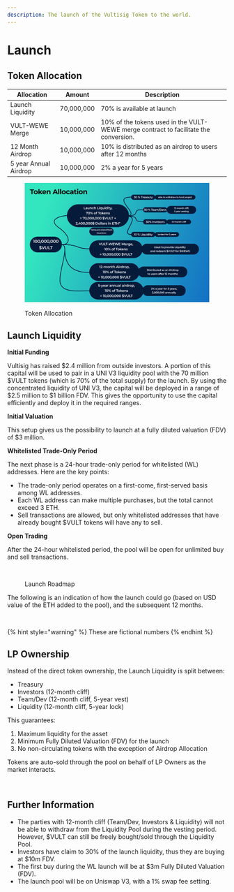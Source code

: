 ```yaml
---
description: The launch of the Vultisig Token to the world.
---
```


# Launch

## Token Allocation

| Allocation            | Amount     | Description                                                                          |
| --------------------- | ---------- | ------------------------------------------------------------------------------------ |
| Launch Liquidity      | 70,000,000 | 70% is available at launch                                                           |
| VULT-WEWE Merge       | 10,000,000 | 10% of the tokens used in the VULT-WEWE merge contract to facilitate the conversion. |
| 12 Month Airdrop      | 10,000,000 | 10% is distributed as an airdrop to users after 12 months                            |
| 5 year Annual Airdrop | 10,000,000 | 2% a year for 5 years                                                                |

<figure><img src="../.gitbook/assets/Token Allocation (1).png" alt=""><figcaption><p>Token Allocation</p></figcaption></figure>

## Launch Liquidity

**Initial Funding**

Vultisig has raised $2.4 million from outside investors. A portion of this capital will be used to pair in a UNI V3 liquidity pool with the 70 million $VULT tokens (which is 70% of the total supply) for the launch. By using the concentrated liquidity of UNI V3, the capital will be deployed in a range of $2.5 million to $1 billion FDV. This gives the opportunity to use the capital efficiently and deploy it in the required ranges.

**Initial Valuation**

This setup gives us the possibility to launch at a fully diluted valuation (FDV) of $3 million.

**Whitelisted Trade-Only Period**

The next phase is a 24-hour trade-only period for whitelisted (WL) addresses. Here are the key points:

* The trade-only period operates on a first-come, first-served basis among WL addresses.
* Each WL address can make multiple purchases, but the total cannot exceed 3 ETH.
* Sell transactions are allowed, but only whitelisted addresses that have already bought $VULT tokens will have any to sell.

**Open Trading**

After the 24-hour whitelisted period, the pool will be open for unlimited buy and sell transactions.

<figure><img src="../.gitbook/assets/Launch Roadmap (2).png" alt=""><figcaption><p>Launch Roadmap</p></figcaption></figure>

The following is an indication of how the launch could go (based on USD value of the ETH added to the pool), and the subsequent 12 months.

<figure><img src="../.gitbook/assets/Launch-10.png" alt=""><figcaption></figcaption></figure>

{% hint style="warning" %}
These are fictional numbers
{% endhint %}

## LP Ownership

Instead of the direct token ownership, the Launch Liquidity is split between:

* Treasury
* Investors (12-month cliff)
* Team/Dev (12-month cliff, 5-year vest)
* Liquidity (12-month cliff, 5-year lock)

This guarantees:

1. Maximum liquidity for the asset
2. Minimum Fully Diluted Valuation (FDV) for the launch
3. No non-circulating tokens with the exception of Airdrop Allocation

Tokens are auto-sold through the pool on behalf of LP Owners as the market interacts.

<figure><img src="../.gitbook/assets/Launch-20.png" alt=""><figcaption></figcaption></figure>

## Further Information

* The parties with 12-month cliff (Team/Dev, Investors & Liquidity) will not be able to withdraw from the Liquidity Pool during the vesting period. However, $VULT can still be freely bought/sold through the Liquidity Pool.
* Investors have claim to 30% of the launch liquidity, thus they are buying at $10m FDV.
* The first buy during the WL launch will be at $3m Fully Diluted Valuation (FDV).
* The launch pool will be on Uniswap V3, with a 1% swap fee setting.
